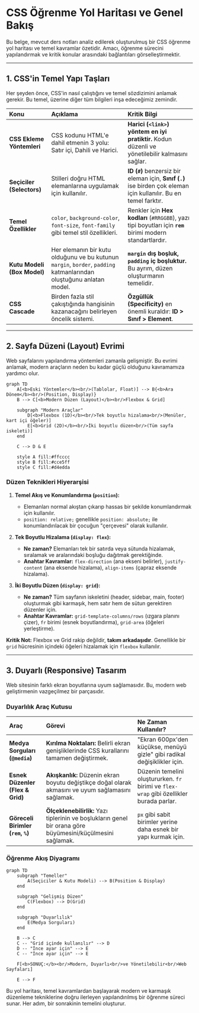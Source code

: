 # CSS Öğrenme Yol Haritası ve Genel Bakış

Bu belge, mevcut ders notları analiz edilerek oluşturulmuş bir CSS öğrenme yol haritası ve temel kavramlar özetidir. Amacı, öğrenme sürecini yapılandırmak ve kritik konular arasındaki bağlantıları görselleştirmektir.

---

## 1. CSS'in Temel Yapı Taşları

Her şeyden önce, CSS'in nasıl çalıştığını ve temel sözdizimini anlamak gerekir. Bu temel, üzerine diğer tüm bilgileri inşa edeceğimiz zemindir.

| Konu | Açıklama | Kritik Bilgi |
| :--- | :--- | :--- |
| **CSS Ekleme Yöntemleri** | CSS kodunu HTML'e dahil etmenin 3 yolu: Satır içi, Dahili ve Harici. | **Harici (`<link>`) yöntem en iyi pratiktir.** Kodun düzenli ve yönetilebilir kalmasını sağlar. |
| **Seçiciler (Selectors)** | Stilleri doğru HTML elemanlarına uygulamak için kullanılır. | **ID (`#`)** benzersiz bir eleman için, **Sınıf (`.`)** ise birden çok eleman için kullanılır. Bu en temel farktır. |
| **Temel Özellikler** | `color`, `background-color`, `font-size`, `font-family` gibi temel stil özellikleri. | Renkler için **Hex kodları** (`#RRGGBB`), yazı tipi boyutları için **`rem`** birimi modern standartlardır. |
| **Kutu Modeli (Box Model)** | Her elemanın bir kutu olduğunu ve bu kutunun `margin`, `border`, `padding` katmanlarından oluştuğunu anlatan model. | **`margin` dış boşluk, `padding` iç boşluktur.** Bu ayrım, düzen oluşturmanın temelidir. |
| **CSS Cascade** | Birden fazla stil çakıştığında hangisinin kazanacağını belirleyen öncelik sistemi. | **Özgüllük (Specificity)** en önemli kuraldır: **ID > Sınıf > Element**. |

---

## 2. Sayfa Düzeni (Layout) Evrimi

Web sayfalarını yapılandırma yöntemleri zamanla gelişmiştir. Bu evrimi anlamak, modern araçların neden bu kadar güçlü olduğunu kavramamıza yardımcı olur.

```mermaid
graph TD
    A[<b>Eski Yöntemler</b><br/>(Tablolar, Float)] --> B{<b>Ara Dönem</b><br/>(Position, Display)}
    B --> C[<b>Modern Düzen (Layout)</b><br/>Flexbox & Grid]

    subgraph "Modern Araçlar"
        D[<b>Flexbox (1D)</b><br/>Tek boyutlu hizalama<br/>(Menüler, kart içi öğeler)]
        E[<b>Grid (2D)</b><br/>İki boyutlu düzen<br/>(Tüm sayfa iskeleti)]
    end

    C --> D & E

    style A fill:#ffcccc
    style B fill:#cce5ff
    style C fill:#d4edda
```

### Düzen Teknikleri Hiyerarşisi

1.  **Temel Akış ve Konumlandırma (`position`):**
    -   Elemanları normal akıştan çıkarıp hassas bir şekilde konumlandırmak için kullanılır.
    -   `position: relative;` genellikle `position: absolute;` ile konumlandırılacak bir çocuğun "çerçevesi" olarak kullanılır.

2.  **Tek Boyutlu Hizalama (`display: flex`):**
    -   **Ne zaman?** Elemanları tek bir satırda veya sütunda hizalamak, sıralamak ve aralarındaki boşluğu dağıtmak gerektiğinde.
    -   **Anahtar Kavramlar:** `flex-direction` (ana ekseni belirler), `justify-content` (ana eksende hizalama), `align-items` (çapraz eksende hizalama).

3.  **İki Boyutlu Düzen (`display: grid`):**
    -   **Ne zaman?** Tüm sayfanın iskeletini (header, sidebar, main, footer) oluşturmak gibi karmaşık, hem satır hem de sütun gerektiren düzenler için.
    -   **Anahtar Kavramlar:** `grid-template-columns/rows` (ızgara planını çizer), `fr` birimi (esnek boyutlandırma), `grid-area` (öğeleri yerleştirme).

**Kritik Not:** Flexbox ve Grid rakip değildir, **takım arkadaşıdır**. Genellikle bir `grid` hücresinin içindeki öğeleri hizalamak için `flexbox` kullanılır.

---

## 3. Duyarlı (Responsive) Tasarım

Web sitesinin farklı ekran boyutlarına uyum sağlamasıdır. Bu, modern web geliştirmenin vazgeçilmez bir parçasıdır.

### Duyarlılık Araç Kutusu

| Araç | Görevi | Ne Zaman Kullanılır? |
| :--- | :--- | :--- |
| **Medya Sorguları (`@media`)** | **Kırılma Noktaları:** Belirli ekran genişliklerinde CSS kurallarını tamamen değiştirmek. | "Ekran 600px'den küçükse, menüyü gizle" gibi radikal değişiklikler için. |
| **Esnek Düzenler (Flex & Grid)** | **Akışkanlık:** Düzenin ekran boyutu değiştikçe doğal olarak akmasını ve uyum sağlamasını sağlamak. | Düzenin temelini oluştururken. `fr` birimi ve `flex-wrap` gibi özellikler burada parlar. |
| **Göreceli Birimler (`rem`, `%`)** | **Ölçeklenebilirlik:** Yazı tiplerinin ve boşlukların genel bir orana göre büyümesini/küçülmesini sağlamak. | `px` gibi sabit birimler yerine daha esnek bir yapı kurmak için. |

### Öğrenme Akış Diyagramı

```mermaid
graph TD
    subgraph "Temeller"
        A(Seçiciler & Kutu Modeli) --> B(Position & Display)
    end
    
    subgraph "Gelişmiş Düzen"
        C(Flexbox) --> D(Grid)
    end

    subgraph "Duyarlılık"
        E(Medya Sorguları)
    end

    B --> C
    C -- "Grid içinde kullanılır" --> D
    D -- "İnce ayar için" --> E
    C -- "İnce ayar için" --> E

    F[<b>SONUÇ:</b><br/>Modern, Duyarlı<br/>ve Yönetilebilir<br/>Web Sayfaları]

    E --> F
```

Bu yol haritası, temel kavramlardan başlayarak modern ve karmaşık düzenleme tekniklerine doğru ilerleyen yapılandırılmış bir öğrenme süreci sunar. Her adım, bir sonrakinin temelini oluşturur.

